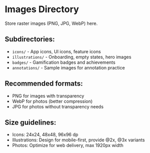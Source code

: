 # Images Directory

Store raster images (PNG, JPG, WebP) here.

## Subdirectories:

- `icons/` - App icons, UI icons, feature icons
- `illustrations/` - Onboarding, empty states, hero images
- `badges/` - Gamification badges and achievements
- `annotations/` - Sample images for annotation practice

## Recommended formats:

- PNG for images with transparency
- WebP for photos (better compression)
- JPG for photos without transparency needs

## Size guidelines:

- Icons: 24x24, 48x48, 96x96 dp
- Illustrations: Design for mobile-first, provide @2x, @3x variants
- Photos: Optimize for web delivery, max 1920px width
